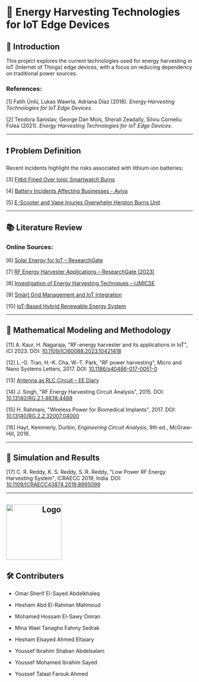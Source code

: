 # 📡 Energy Harvesting Technologies for IoT Edge Devices

## 📖 Introduction

This project explores the current technologies used for energy harvesting in IoT (Internet of Things) edge devices, with a focus on reducing dependency on traditional power sources. 

### References:
[1] Fatih Ünlü, Lukas Wawrla, Adriana Díaz (2018). *Energy Harvesting Technologies for IoT Edge Devices*.

[2] Teodora Sanislav, George Dan Mois, Sherali Zeadally, Silviu Corneliu Folea (2021). *Energy Harvesting Technologies for IoT Edge Devices*.

---

## ❗ Problem Definition

Recent incidents highlight the risks associated with lithium-ion batteries:

[3] [Fitbit Fined Over Ionic Smartwatch Burns](https://www.theverge.com/2025/1/23/24350413/fitbit-fine-ionic-smartwatch-burns)

[4] [Battery Incidents Affecting Businesses - Aviva](https://gcs.aviva.com/en-gb/news/Lithium-ion-battery-incidents-affect-more-than-half-of-businesses/)

[5] [E-Scooter and Vape Injuries Overwhelm Herston Burns Unit](https://wilstongrangenews.com.au/herston-burns-unit-overwhelmed-by-e-scooter-and-vape-injuries/)

---

## 📚 Literature Review

### Online Sources:
[6] [Solar Energy for IoT – ResearchGate](https://www.researchgate.net/search.Search.html?query=Solar+Energy+for+IoT&type=publication)

[7] [RF Energy Harvester Applications – ResearchGate (2023)](https://www.researchgate.net/publication/378082885_RF%20Energy_Harvester_and_Its_Applications_in_IoT_A_Review)

[8] [Investigation of Energy Harvesting Techniques – IJMICSE](https://international.aritekin.or.id/index.php/IJMICSE/article/view/71)

[9] [Smart Grid Management and IoT Integration](https://internationalpubls.com/index.php/pmj/article/view/1866)

[10] [IoT-Based Hybrid Renewable Energy System](https://www.researchgate.net/publication/353611601_IoT%20Based_Hybrid_Renewable_Energy_System_for_Smart_Campus)

---

## 📐 Mathematical Modeling and Methodology

[11] A. Kaur, H. Nagaraja, "RF-energy harvester and its applications in IoT", ICI 2023. DOI: [10.1109/ICI60088.2023.10421418](https://doi.org/10.1109/ICI60088.2023.10421418)

[12] L.-G. Tran, H.-K. Cha, W.-T. Park, "RF power harvesting", Micro and Nano Systems Letters, 2017. DOI: [10.1186/s40486-017-0051-0](https://doi.org/10.1186/s40486-017-0051-0)

[13] [Antenna as RLC Circuit – EE Diary](https://www.ee-diary.com/2023/06/how-antenna-as-rlc-circuit-works.html)

[14] J. Singh, "RF Energy Harvesting Circuit Analysis", 2015. DOI: [10.13140/RG.2.1.4838.4488](https://doi.org/10.13140/RG.2.1.4838.4488)

[15] H. Rahmani, "Wireless Power for Biomedical Implants", 2017. DOI: [10.13140/RG.2.2.32007.04000](https://doi.org/10.13140/RG.2.2.32007.04000)

[16] Hayt, Kemmerly, Durbin, *Engineering Circuit Analysis*, 9th ed., McGraw-Hill, 2019.

---

## 🧪 Simulation and Results

[17] C. R. Reddy, K. S. Reddy, S. R. Reddy, "Low Power RF Energy Harvesting System", ICRAECC 2019, India. DOI: [10.1109/ICRAECC43874.2019.8995099](https://doi.org/10.1109/ICRAECC43874.2019.8995099)

---

<h2>
  <span style="display: inline-block; width: 150px; text-align: right;">
    <img src="Logo.png" alt="Logo" width="150">
  </span>
</h2>

## 🛠️ Contributers

- Omar Sherif El-Sayed Abdelkhaleq
  
- Hesham Abd El-Rahman Mahmoud
  
- Mohamed Hossam El-Sawy Omran
  
- Mina Wael Tanagho Fahmy Sedrak
  
- Hesham Elsayed Ahmed Eltaiary
  
- Youssef Ibrahim Shaban Abdelsalam
  
- Youssef Mohamed Ibrahim Sayed
  
- Youssef Talaat Farouk Ahmed
